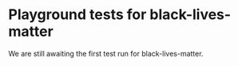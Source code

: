 # Playground tests for black-lives-matter
We are still awaiting the first test run for black-lives-matter.
